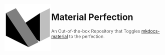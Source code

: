 <img
width="150"
height="150"
align="left"
src="logo.png"
 />

# Material Perfection

> An Out-of-the-box Repository that Toggles [mkdocs-material](https://github.com/squidfunk/mkdocs-material) to the perfection.
